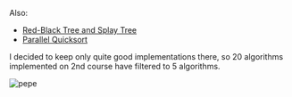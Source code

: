 Also:
 - [Red-Black Tree and Splay Tree](https://github.com/starquell/team-algorithms-oop)
 - [Parallel Quicksort](https://github.com/starquell/labs/tree/master/4thSem/lab3a)
 
I decided to keep only quite good implementations there, so 20 algorithms implemented on 2nd course have filtered to 5 algorithms.

![pepe](https://w0.pngwave.com/png/58/387/emote-twitch-tv-emoticon-video-games-t-shirt-t-shirt-png-clip-art-thumbnail.png)